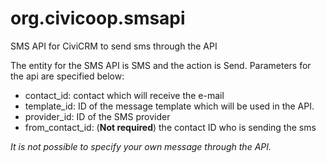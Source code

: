 # org.civicoop.smsapi
SMS API for CiviCRM to send sms through the API

The entity for the SMS API is SMS and the action is Send.
Parameters for the api are specified below:
- contact_id: contact which will receive the e-mail
- template_id: ID of the message template which will be used in the API. 
- provider_id: ID of the SMS provider
- from_contact_id: (**Not required**) the contact ID who is sending the sms

*It is not possible to specify your own message through the API.*

    
